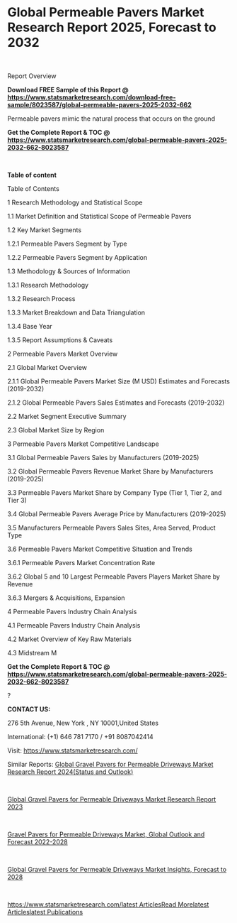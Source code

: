 <h1>Global Permeable Pavers Market Research Report 2025, Forecast to 2032</h1><br/><p>Report Overview</p>
 
 
 
 <p><strong>Download FREE Sample of this Report @ <a href="https://www.statsmarketresearch.com/download-free-sample/8023587/global-permeable-pavers-2025-2032-662">https://www.statsmarketresearch.com/download-free-sample/8023587/global-permeable-pavers-2025-2032-662</a></strong></p>
 
 
 
 <p>Permeable pavers mimic the natural process that occurs on the ground</p>
 
 
 
 <div><b>Get the Complete Report & TOC @ <a href="https://www.statsmarketresearch.com/global-permeable-pavers-2025-2032-662-8023587">https://www.statsmarketresearch.com/global-permeable-pavers-2025-2032-662-8023587</a></b></div>
 
 
 
 <p><br />
 
 <b>Table of content</b></p>
 
 
 
 <p>Table of Contents<br />
 
 1 Research Methodology and Statistical Scope<br />
 
 1.1 Market Definition and Statistical Scope of Permeable Pavers<br />
 
 1.2 Key Market Segments<br />
 
 1.2.1 Permeable Pavers Segment by Type<br />
 
 1.2.2 Permeable Pavers Segment by Application<br />
 
 1.3 Methodology & Sources of Information<br />
 
 1.3.1 Research Methodology<br />
 
 1.3.2 Research Process<br />
 
 1.3.3 Market Breakdown and Data Triangulation<br />
 
 1.3.4 Base Year<br />
 
 1.3.5 Report Assumptions & Caveats<br />
 
 2 Permeable Pavers Market Overview<br />
 
 2.1 Global Market Overview<br />
 
 2.1.1 Global Permeable Pavers Market Size (M USD) Estimates and Forecasts (2019-2032)<br />
 
 2.1.2 Global Permeable Pavers Sales Estimates and Forecasts (2019-2032)<br />
 
 2.2 Market Segment Executive Summary<br />
 
 2.3 Global Market Size by Region<br />
 
 3 Permeable Pavers Market Competitive Landscape<br />
 
 3.1 Global Permeable Pavers Sales by Manufacturers (2019-2025)<br />
 
 3.2 Global Permeable Pavers Revenue Market Share by Manufacturers (2019-2025)<br />
 
 3.3 Permeable Pavers Market Share by Company Type (Tier 1, Tier 2, and Tier 3)<br />
 
 3.4 Global Permeable Pavers Average Price by Manufacturers (2019-2025)<br />
 
 3.5 Manufacturers Permeable Pavers Sales Sites, Area Served, Product Type<br />
 
 3.6 Permeable Pavers Market Competitive Situation and Trends<br />
 
 3.6.1 Permeable Pavers Market Concentration Rate<br />
 
 3.6.2 Global 5 and 10 Largest Permeable Pavers Players Market Share by Revenue<br />
 
 3.6.3 Mergers & Acquisitions, Expansion<br />
 
 4 Permeable Pavers Industry Chain Analysis<br />
 
 4.1 Permeable Pavers Industry Chain Analysis<br />
 
 4.2 Market Overview of Key Raw Materials<br />
 
 4.3 Midstream M</p>
 
 
 
 <div><b>Get the Complete Report & TOC @ <a href="https://www.statsmarketresearch.com/global-permeable-pavers-2025-2032-662-8023587">https://www.statsmarketresearch.com/global-permeable-pavers-2025-2032-662-8023587</a></b></div>
 
 
 
 <p>? </p>
 
 
 
 <p><b>CONTACT US:</b><br />
 
 276 5th Avenue, New York , NY 10001,United States<br />
 
 International: (+1) 646 781 7170 / +91 8087042414<br />
 
 Visit: <a href="https://www.statsmarketresearch.com/">https://www.statsmarketresearch.com/</a><br />
 
 Similar Reports: <a href="https://www.statsmarketresearch.com/global-permeable-pavers-2025-2032-662-8023587">Global Gravel Pavers for Permeable Driveways Market Research Report 2024(Status and Outlook)</a><br />
 
 <br />
 
 <a href="https://www.statsmarketresearch.com/global-permeable-pavers-2025-2032-662-8023587">Global Gravel Pavers for Permeable Driveways Market Research Report 2023</a><br />
 
 <br />
 
 <a href="https://www.statsmarketresearch.com/global-permeable-pavers-2025-2032-662-8023587">Gravel Pavers for Permeable Driveways Market, Global Outlook and Forecast 2022-2028</a><br />
 
 <br />
 
 <a href="https://www.statsmarketresearch.com/global-permeable-pavers-2025-2032-662-8023587">Global Gravel Pavers for Permeable Driveways Market Insights, Forecast to 2028</a><br />
 
 <br />
 
 <a href="https://gyeongbokgung.com">https://www.statsmarketresearch.com/</a><a href="https://hallyeomaritime.com">latest Articles</a><a href="https://jingwansa.com">Read More</a><a href="https://nguoiviet.jp/">latest Articles</a><a href="https://www.intelmarketresearch.com/">latest Publications</a></p>